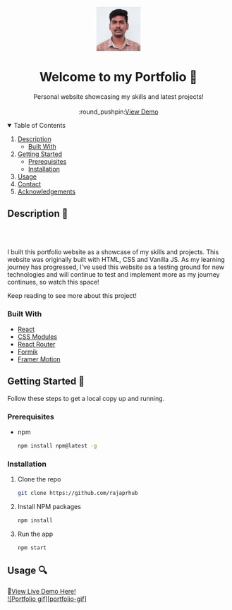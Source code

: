<!-- PROJECT LOGO -->
<br />
<p align="center">

  <a href="https://github.com/rajaprhub?tab=repositories">
        <img src="src/Assets/img/Myimg.png" alt="Logo" width="100" height="100">
  </a>

  <h1 align="center">Welcome to my Portfolio 👋</h3>

  <p align="center">
    Personal website showcasing my skills and latest projects!    
    <br />
    <br />
    :round_pushpin:<a href="https://magendran-portfolio-001.netlify.app/">View Demo</a>
  </p>
</p>

<!-- TABLE OF CONTENTS -->
<details open="open">
  <summary>Table of Contents</summary>
  <ol>
    <li>
      <a href="#description-ledger">Description</a>
      <ul>
        <li><a href="#built-with">Built With</a></li>
      </ul>
    </li>
    <li>
      <a href="#getting-started-wrench">Getting Started</a>
      <ul>
        <li><a href="#prerequisites">Prerequisites</a></li>
        <li><a href="#installation">Installation</a></li>
      </ul>
    </li>
    <li><a href="#usage-mag">Usage</a></li>    
    <li><a href="#contact-mailbox_with_mail">Contact</a></li>
    <li><a href="#acknowledgements-clap">Acknowledgements</a></li>
  </ol>
</details>

<!-- ABOUT THE PROJECT -->

## Description :ledger:

<br/>

<br/>

I built this portfolio website as a showcase of my skills and projects. This website was originally built with HTML, CSS and Vanilla JS. As my learning journey has progressed, I've used this website as a testing ground for new technologies and will continue to test and implement more as my journey continues, so watch this space!

Keep reading to see more about this project!

### Built With

- [React](https://reactjs.org/)
- [CSS Modules](https://github.com/css-modules/css-modules)
- [React Router](https://reactrouter.com/)
- [Formik](https://formik.org/)
- [Framer Motion](https://www.framer.com/motion/)

<!-- GETTING STARTED -->

## Getting Started :wrench:

Follow these steps to get a local copy up and running.

### Prerequisites

- npm
  ```sh
  npm install npm@latest -g
  ```

### Installation

1. Clone the repo
   ```sh
   git clone https://github.com/rajaprhub
   ```
2. Install NPM packages
   ```sh
   npm install
   ```
3. Run the app
   ```sh
   npm start
   ```

<!-- USAGE EXAMPLES -->

## Usage :mag:

:round_pushpin:<a href="https://github.com/rajaprhub">View Live Demo Here!</a>
<br/>
[![Portfolio gif][portfolio-gif]](src/Assets/img/gif.gif)

<!-- CONTACT -->
